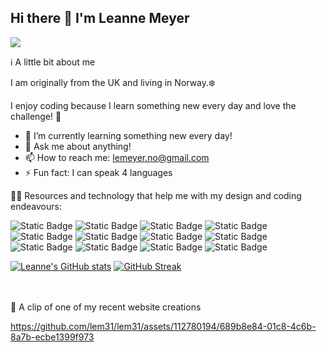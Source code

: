 ## Hi there 👋 I'm Leanne Meyer 

<!--
**lem31/lem31** is a ✨ _special_ ✨ repository because its `README.md` (this file) appears on your GitHub profile.
-->

![](https://komarev.com/ghpvc/?username=lem31&color=ff69b4&abbreviated=true)


ℹ️ A little bit about me

I am originally from the UK and living in Norway.❄️ 

I enjoy coding because I learn something new every day and love the challenge! 💪



- 🌱 I’m currently learning something new every day!
- 💬 Ask me about anything!
- 📫 How to reach me: lemeyer.no@gmail.com
- ⚡ Fun fact: I can speak 4 languages


👩‍💻 Resources and technology that help me with my design and coding endeavours:

![Static Badge](https://img.shields.io/badge/githubpages-white?style=for-the-badge&logo=githubpages&logoColor=white&color=black)
![Static Badge](https://img.shields.io/badge/Figma-white?style=for-the-badge&logo=figma&logoColor=white&color=%23FF33A9)
![Static Badge](https://img.shields.io/badge/HTML-white?style=for-the-badge&logo=html5&logoColor=white&color=%23FFA233)
![Static Badge](https://img.shields.io/badge/CSS-white?style=for-the-badge&logo=css3&logoColor=white&color=blue)
![Static Badge](https://img.shields.io/badge/Javascript-white?style=for-the-badge&logo=javascript&logoColor=black&color=%23F4EE43)
![Static Badge](https://img.shields.io/badge/Canva-white?style=for-the-badge&logo=canva&logoColor=white&color=%23E943F4)
![Static Badge](https://img.shields.io/badge/MDN-white?style=for-the-badge&logo=mdnwebdocs&logoColor=white&color=black)
![Static Badge](https://img.shields.io/badge/Discord-white?style=for-the-badge&logo=discord&logoColor=white&color=%23654EC0)
![Static Badge](https://img.shields.io/badge/Vite-white?style=for-the-badge&logo=vite&logoColor=%23FFA233&color=%23654EC0)
![Static Badge](https://img.shields.io/badge/Tailwind-white?style=for-the-badge&logo=tailwindcss&logoColor=blue&color=lightgrey)
![Static Badge](https://img.shields.io/badge/Sass-white?style=for-the-badge&logo=sass&logoColor=white&color=purple)
![Static Badge](https://img.shields.io/badge/React-white?style=for-the-badge&logo=react&logoColor=white&color=mintgreen)

[![Leanne's GitHub stats](https://github-readme-stats.vercel.app/api?username=lem31&show_icons=true&theme=radical&show=reviews,prs_merged )](https://github.com/anuraghazra/github-readme-stats)
[![GitHub Streak](https://streak-stats.demolab.com/?user=lem31&show_icons=true&theme=radical)](https://git.io/streak-stats)


<br> <br>
:rocket: A clip of one of my recent website creations

https://github.com/lem31/lem31/assets/112780194/689b8e84-01c8-4c6b-8a7b-ecbe1399f973





